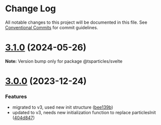 # Change Log

All notable changes to this project will be documented in this file.
See [Conventional Commits](https://conventionalcommits.org) for commit guidelines.

# [3.1.0](https://github.com/tsparticles/svelte/compare/v3.0.0...v3.1.0) (2024-05-26)

**Note:** Version bump only for package @tsparticles/svelte





# [3.0.0](https://github.com/tsparticles/svelte/compare/v2.12.0...v3.0.0) (2023-12-24)

### Features

- migrated to v3, used new init structure ([bee139b](https://github.com/tsparticles/svelte/commit/bee139bd3466725681212a5d662060cd2f1b3dc2))
- updated to v3, needs new initialization function to replace particlesInit ([404d847](https://github.com/tsparticles/svelte/commit/404d847673d7d6d830b8ecf9433e4bd468a475fd))
